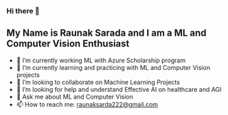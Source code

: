 ### Hi there 👋
## My Name is Raunak Sarada and I am a ML and Computer Vision Enthusiast


- 🔭 I’m currently working ML with Azure Scholarship program
- 🌱 I’m currently learning and practicing with ML and Computer Vision projects
- 👯 I’m looking to collaborate on Machine Learning Projects
- 🤔 I’m looking for help and understand Effective AI on healthcare and AGI
- 💬 Ask me about ML and Computer Vision
- 📫 How to reach me: raunaksarda222@gmail.com


